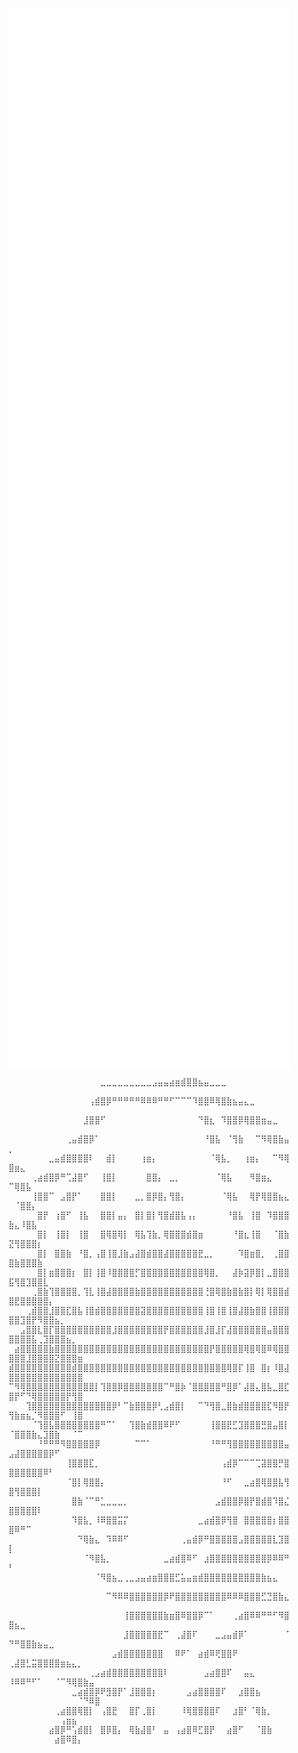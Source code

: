 <div style="display: flex; flex-wrap: wrap;">
  <img src="github-metrics.svg" alt="GitHub Metrics" width="650" style="vertical-align: top; margin-right: -2px;"/>
</div>

<div style="display: flex; flex-wrap: wrap;">
  <img src="metrics.plugin.languages.indepth.svg" alt="In-depth Languages" width="600" style="vertical-align: top; margin-right: 2px;"/>

  <img src="metrics.plugin.activity.svg" alt="Plugin Activity" width="600" style="vertical-align: top;"/>

</div>
     <img src="contributions.svg" alt="Contributions" width="600" style="vertical-align: top;"/>


⠀⠀⠀⠀⠀⠀⠀⠀⠀⠀⠀⠀⠀⠀⠀⠀⣀⣀⣀⣀⣀⣀⣀⣀⣀⣠⣤⣤⣴⣶⣾⣿⣿⣦⣤⣀⣀⣀⠀⠀⠀⠀⠀⠀⠀⠀⠀⠀⠀⠀⠀⠀⠀⠀⠀⠀⠀⠀⠀⠀⠀⠀⠀⠀⠀
⠀⠀⠀⠀⠀⠀⠀⠀⠀⠀⠀⠀⠀⠀⢠⣾⣿⡿⠛⠛⠛⠛⠛⠿⠿⠿⠛⠛⠋⠉⠉⠉⠹⣿⣿⠿⢿⣿⣷⣦⣤⣄⣀⠀⠀⠀⠀⠀⠀⠀⠀⠀⠀⠀⠀⠀⠀⠀⠀⠀⠀⠀⠀⠀⠀
⠀⠀⠀⠀⠀⠀⠀⠀⠀⠀⠀⠀⠀⣸⣿⣿⠋⠀⠀⠀⠀⠀⠀⠀⠀⠀⠀⠀⠀⠀⠀⠀⠀⠙⣿⣆⠀⠹⣿⣿⡿⢿⣿⣿⣶⣤⣀⠀⠀⠀⠀⠀⠀⠀⠀⠀⠀⠀⠀⠀⠀⠀⠀⠀⠀
⠀⠀⠀⠀⠀⠀⠀⠀⠀⠀⢀⣤⣾⣿⡿⠁⠀⠀⠀⠀⠀⠀⠀⠀⠀⠀⠀⠀⠀⠀⠀⠀⠀⠀⠘⣿⣧⠀⠈⢻⣷⠀⠀⠉⠻⢿⣿⣷⣤⡀⠀⠀⠀⠀⠀⠀⠀⠀⠀⠀⠀⠀⠀⠀⠀
⠀⠀⠀⠀⠀⠀⠀⣀⣤⣾⣿⣿⣿⣿⠇⠀⠀⣾⡇⠀⠀⠀⠀⢰⣶⡄⠀⠀⠀⠀⠀⠀⠀⠀⠀⠈⢿⣧⡀⠀⠀⢰⣶⡄⠀⠀⠉⠻⢿⣿⣶⣄⠀⠀⠀⠀⠀⠀⠀⠀⠀⠀⠀⠀⠀
⠀⠀⠀⠀⢀⣴⣾⣿⡿⠛⢉⣼⣿⠋⠀⠀⢸⣿⡇⠀⠀⠀⠀⠀⣿⣿⡄⠀⣀⡀⠀⠀⠀⠀⠀⠀⠈⢿⣧⠀⠀⠀⠻⣿⣶⣄⠀⠀⠀⠉⢿⣿⣧⠀⠀⠀⠀⠀⠀⠀⠀⠀⠀⠀⠀
⠀⠀⠀⠀⢸⣿⣿⠉⠀⣠⣿⡟⠁⠀⠀⠀⣿⣿⡇⠀⠀⠀⣀⡀⣿⡿⣿⡄⢻⣿⡄⠀⠀⠀⠀⠀⠀⠈⢿⣧⠀⠀⢿⡟⢿⣿⣿⣦⣄⠀⠈⣿⣿⡄⠀⠀⠀⠀⠀⠀⠀⠀⠀⠀⠀
⠀⠀⠀⠀⠀⣿⡟⠀⢰⣿⠋⠀⢸⣧⠀⠀⣿⣿⡇⣤⡄⠀⣿⡇⣿⡇⢻⣿⣾⣿⣧⢠⡄⠀⠀⠀⠀⠀⠘⣿⣧⠀⢸⣿⠀⠹⣿⣿⣿⣷⣄⠸⣿⣧⠀⠀⠀⠀⠀⠀⠀⠀⠀⠀⠀
⠀⠀⠀⠀⠀⣿⡇⠀⢸⣿⡇⠀⢸⣿⠀⠀⣿⢿⣿⢿⡇⠀⢿⣧⢹⣷⡀⢿⣿⣿⣿⣾⣿⣶⠀⠀⠀⠀⠀⠘⣿⣆⢸⣿⠀⠀⠈⣿⣷⣝⢻⣿⣿⣿⡆⠀⠀⠀⠀⠀⠀⠀⠀⠀⠀
⠀⠀⠀⠀⠀⣿⡇⠀⣿⣿⣷⠀⠘⣿⡀⢠⣿⢸⣿⣸⣷⣠⣼⣿⣾⣿⣿⣼⣿⣿⣿⣿⣿⣟⣀⡀⠀⠀⠀⠀⠹⣿⣶⣿⡀⠀⢀⣿⣿⣿⣷⣿⣿⣿⣷⠀⠀⠀⠀⠀⠀⠀⠀⠀⠀
⠀⠀⠀⠀⠀⣿⡇⣶⣿⣿⣿⡆⠀⣿⡇⢸⣿⠸⣿⣿⣿⣿⡋⣿⣿⣿⣿⣿⣿⣿⣿⣿⣿⣿⢿⣿⡀⠀⠀⣼⡷⣽⡿⣿⡇⣀⣿⣿⣿⣯⢻⣿⣹⣿⣿⣇⠀⠀⠀⠀⠀⠀⠀⠀⠀
⠀⠀⠀⠀⢀⣿⣷⢹⣿⣿⣿⣿⡀⢹⣇⢸⣿⣼⣿⣿⣿⣿⣷⣿⣿⣿⣿⣿⣿⣿⣿⣿⣿⣿⢘⣿⢿⣿⣷⣿⣷⣿⡇⢿⡇⢿⣿⣿⣾⣿⣟⣿⣿⣿⣿⣿⡄⠀⠀⠀⠀⠀⠀⠀⠀
⠀⠀⠀⢀⣾⣿⣿⣸⣿⣿⣏⣿⣧⢸⣿⣾⣿⣿⣿⣿⣿⣿⣿⣽⣿⣿⣿⣿⣿⣿⣿⣿⣿⣿⢸⣿⢸⣿⢸⣿⣼⣿⣷⣿⣿⢸⣿⣿⣿⣿⣿⣹⣿⡟⠻⣿⣿⣦⡀⠀⠀⠀⠀⠀⠀
⠀⠀⣠⣿⣿⣇⣿⡏⣿⣿⣿⣿⣿⣿⣿⣿⣿⣿⣸⣿⣿⣿⣿⣿⣿⣿⣿⡟⣿⣿⣿⣿⣿⣿⣸⣿⣸⡏⣼⣿⣿⣿⣿⣿⣿⣤⣿⣿⣿⣿⣿⣿⣿⣧⢀⣹⣿⣿⣿⣦⡀⠀⠀⠀⠀
⠀⣴⣿⣿⣿⣿⣿⣷⣿⣿⣿⣿⣿⣿⣿⣿⣿⣿⣿⣿⣿⣿⣿⣿⣿⣿⣿⣿⣿⣿⣿⣿⣿⣿⣿⡟⣿⣿⣿⣿⣿⢿⣿⢿⣿⠿⢿⣿⣿⣿⣿⣿⣸⣿⣿⣿⣿⣝⣿⣿⣿⣶⠀⠀⠀
⣾⣿⣿⣿⣿⣿⣿⣿⣿⣿⣿⣾⣿⣿⣿⣿⣿⣿⣿⣿⣿⣿⣿⣿⣿⣿⣿⣿⣿⣿⣿⣿⣿⣿⣿⣿⣿⣿⢿⣿⡏⢸⣿⠀⣿⡆⠸⣿⣼⣿⣿⣿⣿⣿⣿⣿⣿⣿⣿⣿⣿⣿⠀⠀⠀
⠉⠻⢿⣿⣿⣿⣿⣿⣿⣿⣿⣿⣿⣿⣿⡇⢹⣿⣿⡿⣿⣿⣿⣿⣿⣿⣿⠉⠛⣿⡷⠈⣿⣿⣿⣿⣿⠛⣿⡿⠁⣼⣿⣄⣿⣧⣀⣿⣏⣿⡟⠋⠙⢿⣿⣿⣿⣿⣿⡟⢻⣿⠀⠀⠀
⠀⠀⠀⢹⣿⣿⣿⣿⣿⣿⣿⣿⣿⣿⣿⣿⣿⣿⡿⠃⠉⣷⣿⣿⣿⡿⢃⣠⣾⣿⡇⠀⠀⠉⠙⢻⣿⣀⣿⣷⣾⣿⣿⣿⣿⣏⠻⣿⡟⢻⣷⣶⣦⡈⠻⣿⣿⣿⠋⠀⢸⣿⠀⠀⠀
⠀⠀⠀⠀⠈⢹⣿⣧⣿⣿⣿⣿⣿⣿⣿⣿⠛⠉⠁⠀⠀⢹⣿⣷⣾⣿⣿⠿⠟⠋⠀⠀⠀⠀⠀⢸⣿⣿⣟⣋⣹⣿⣿⣿⣛⣿⣤⣿⡇⠈⣿⣿⣿⣷⣄⣹⣿⣷⠀⠀⠈⠉⠀⠀⠀
⠀⠀⠀⠀⠀⠘⠛⠛⠛⠻⣿⣿⣿⣿⣿⡿⠀⠀⠀⠀⠀⠀⠉⠉⠁⠀⠀⠀⠀⠀⠀⠀⠀⠀⠀⠘⠛⠛⢻⣿⣿⣿⣿⣿⣿⣿⣿⣿⣤⣠⣼⣿⣿⣿⣿⣿⡿⠋⠀⠀⠀⠀⠀⠀⠀
⠀⠀⠀⠀⠀⠀⠀⠀⠀⠀⢸⣿⣿⣿⣏⡀⠀⠀⠀⠀⠀⠀⠀⠀⠀⠀⠀⠀⠀⠀⠀⠀⠀⠀⠀⠀⠀⢠⣾⡿⠉⠉⠉⢉⣽⣿⣿⡛⣿⣿⣿⣿⣿⣿⣿⠿⠃⠀⠀⠀⠀⠀⠀⠀⠀
⠀⠀⠀⠀⠀⠀⠀⠀⠀⠀⠈⣿⡇⢿⣿⣿⡄⠀⠀⠀⠀⠀⠀⠀⠀⠀⠀⠀⠀⠀⠀⠀⠀⠀⠀⠀⠀⠘⠋⠀⠀⣀⣴⣿⢿⣿⣿⣧⢻⣿⢻⣿⣿⣿⡇⠀⠀⠀⠀⠀⠀⠀⠀⠀⠀
⠀⠀⠀⠀⠀⠀⠀⠀⠀⠀⠀⣿⣷⠈⠉⠛⣁⣀⣀⣀⡀⠀⠀⠀⠀⠀⠀⠀⠀⠀⠀⠀⠀⠀⠀⠀⣠⣾⣿⣿⡿⣿⡟⣿⣾⣿⠹⣿⣌⣿⣿⣿⣿⣿⠇⠀⠀⠀⠀⠀⠀⠀⠀⠀⠀
⠀⠀⠀⠀⠀⠀⠀⠀⠀⠀⠀⠹⣿⣧⡀⠸⠿⣿⣿⣭⡍⠀⠀⠀⠀⠀⠀⠀⠀⠀⠀⠀⠀⣀⣴⣾⣿⡿⢻⣿⠀⣿⣿⣿⣿⣿⡆⣿⣿⣿⠿⠛⠉⠀⠀⠀⠀⠀⠀⠀⠀⠀⠀⠀⠀
⠀⠀⠀⠀⠀⠀⠀⠀⠀⠀⠀⠀⠙⢿⣷⣄⠀⠹⠿⠿⠋⠀⠀⠀⠀⠀⠀⠀⠀⠀⢀⣤⣾⡿⠛⣿⣿⣿⣿⣿⣠⣿⣿⣿⣿⣿⣇⣹⣿⡇⠀⠀⠀⠀⠀⠀⠀⠀⠀⠀⠀⠀⠀⠀⠀
⠀⠀⠀⠀⠀⠀⠀⠀⠀⠀⠀⠀⠀⠈⠻⣿⣧⡀⠀⠀⠀⠀⠀⠀⠀⠀⠀⣀⣴⣾⣿⠿⠋⠀⣰⣿⣿⣿⣿⣿⣿⣿⣿⣿⣿⡿⠿⠿⠛⠃⠀⠀⠀⠀⠀⠀⠀⠀⠀⠀⠀⠀⠀⠀⠀
⠀⠀⠀⠀⠀⠀⠀⠀⠀⠀⠀⠀⠀⠀⠀⠈⠻⣿⣦⣀⢀⣀⣠⣤⣴⣶⣿⣿⣿⣋⣥⣤⣶⣾⣿⣿⣿⣿⣿⣿⣿⣿⣿⣿⣷⣦⣄⠀⠀⠀⠀⠀⠀⠀⠀⠀⠀⠀⠀⠀⠀⠀⠀⠀⠀
⠀⠀⠀⠀⠀⠀⠀⠀⠀⠀⠀⠀⠀⠀⠀⠀⠀⠉⠻⠿⠿⣿⣿⣿⣿⣿⣿⡿⠟⣿⣿⣿⣿⣿⣿⣿⣿⣿⠿⠿⠿⣿⣿⣿⣋⣙⣿⣷⣄⠀⠀⠀⠀⠀⠀⠀⠀⠀⠀⠀⠀⠀⠀⠀⠀
⠀⠀⠀⠀⠀⠀⠀⠀⠀⠀⠀⠀⠀⠀⠀⠀⠀⠀⠀⠀⢸⣿⣿⣿⣿⣿⣿⣷⣶⣿⠿⣿⣿⡿⠉⠁⠀⠀⠀⢀⣴⣿⠿⠿⠛⠛⠋⠻⣿⣿⣦⣀⠀⠀⠀⠀⠀⠀⠀⠀⠀⠀⠀⠀⠀
⠀⠀⠀⠀⠀⠀⠀⠀⠀⠀⠀⠀⠀⠀⠀⠀⠀⠀⠀⠀⣸⣿⣿⣿⣿⣿⣟⠉⠀⢀⣼⣿⠏⠀⠀⠀⣀⣠⣤⣾⡿⠁⠀⠀⠀⠀⠀⠀⠈⠙⠛⣿⣿⣷⣦⣤⣀⠀⠀⠀⠀⠀⠀⠀⠀
⠀⠀⠀⠀⠀⠀⠀⠀⠀⠀⠀⠀⠀⠀⠀⠀⠀⠀⣠⣾⣿⣿⣿⣿⣿⣿⣿⠀⠀⠿⠟⠁⠀⣴⣾⠿⢟⣿⣿⠟⠀⠀⠀⠀⠀⠀⠀⠀⠀⢀⣼⣿⣃⣭⣿⣿⣿⣿⣶⣦⣄⡀⠀⠀⠀
⠀⠀⠀⠀⠀⠀⠀⠀⠀⠀⠀⠀⠀⠀⢀⣠⣴⣾⣿⣿⣿⣿⣿⣿⣿⣿⣿⠇⠀⠀⠀⠀⠀⠀⣠⣴⣿⣿⠏⠀⠀⣤⣄⠀⠀⠀⠀⠀⠀⠸⠿⠿⠛⠋⠁⠀⠀⠈⠉⠻⢿⣿⣷⣤⠀
⠀⠀⠀⠀⠀⠀⠀⠀⠀⠀⠀⣀⣴⣾⣿⡿⠟⣻⣿⡟⠁⣸⣿⣿⣿⡆⠀⠀⠀⠀⠀⣠⣴⣿⣿⣿⣿⠏⠀⠀⣰⣿⣿⣦⠀⠀⠀⠀⠀⠀⠀⠀⠀⠀⠀⠀⠀⠀⠀⠀⠀⠈⠙⠿⣿
⠀⠀⠀⠀⠀⠀⠀⠀⢀⣴⣿⣿⢿⣿⡇⠀⢠⣿⣟⠀⠀⣿⡏⢀⣿⡇⠀⠀⠀⠀⠸⢿⣿⣿⣿⣿⠏⠀⠀⣰⣿⠃⠈⢿⣷⡀⠀⠀⠀⠀⠀⠀⠀⠀⠀⠀⠀⠀⢠⣶⣦⠀⠀⠀⠀
⠀⠀⠀⠀⠀⠀⠀⣴⣿⡿⠛⢡⣾⣿⡇⠀⣿⡿⣿⡄⠀⢿⣷⣼⣿⠃⠀⣤⠀⢠⣴⣿⠿⣋⣿⡟⠀⠀⣴⣿⠋⠀⠀⠈⣿⣷⠀⠀⠀⠀⠀⠀⠀⠀⠀⠀⠀⣴⣿⠿⣿⡄⠀⠀⠀
